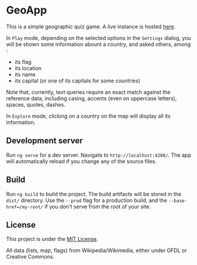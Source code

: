 # GeoApp

This is a simple geographic quiz game. A live instance is hosted [here](https://famille-lafay.fr/geo/).

In `Play` mode, depending on the selected options in the `Settings` dialog, you will be shown some information abount a country, and asked others, among :
- its flag
- its location
- its name
- its capital (or one of its capitals for some countries)

Note that, currently, text queries require an exact match against the reference data, including casing, accents (even on uppercase letters), spaces, quotes, dashes.

In `Explore` mode, clicking on a country on the map will display all its information.

## Development server

Run `ng serve` for a dev server. Navigate to `http://localhost:4200/`. The app will automatically reload if you change any of the source files.

## Build

Run `ng build` to build the project. The build artifacts will be stored in the `dist/` directory. Use the `--prod` flag for a production build, and the `--base-href=/my-root/` if you don't serve from the root of your site.

## License

This project is under the [MIT License](LICENSE).

All data (lists, map, flags) from Wikipedia/Wikimedia, either under GFDL or Creative Commons.
